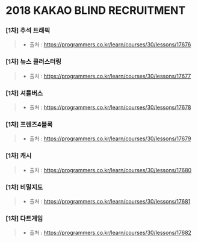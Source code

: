 # 2018 KAKAO BLIND RECRUITMENT

### [1차] 추석 트래픽
> * 출처 : https://programmers.co.kr/learn/courses/30/lessons/17676

### [1차] 뉴스 클러스터링
> * 출처 : https://programmers.co.kr/learn/courses/30/lessons/17677

### [1차] 셔틀버스
> * 출처 : https://programmers.co.kr/learn/courses/30/lessons/17678

### [1차] 프렌즈4블록
> * 출처 : https://programmers.co.kr/learn/courses/30/lessons/17679

### [1차] 캐시
> * 출처 : https://programmers.co.kr/learn/courses/30/lessons/17680

### [1차] 비밀지도
> * 출처 : https://programmers.co.kr/learn/courses/30/lessons/17681

### [1차] 다트게임
> * 출처 : https://programmers.co.kr/learn/courses/30/lessons/17682
